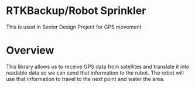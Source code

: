 # RTKBackup/Robot Sprinkler
This is used in Senior Design Project for GPS movement

# Overview
This library allows us to receive GPS data from satellites and translate it into readable data so we can send that information
to the robot. The robot will use that information to travel to the next point and water the area.
